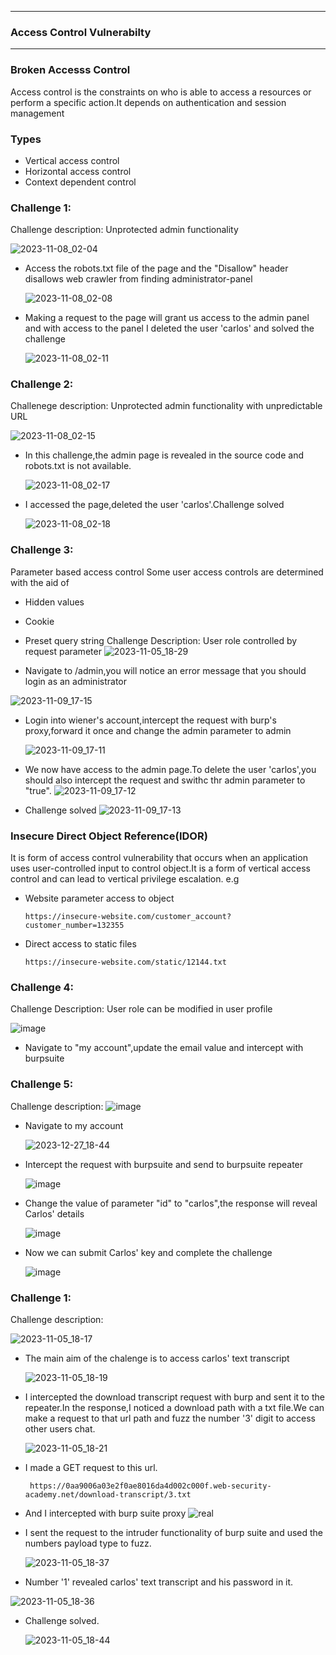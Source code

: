 * * *
 ### Access Control Vulnerabilty
* *  *
### Broken Accesss Control
 Access control is the constraints on who is able to access a resources or perform a specific action.It depends on authentication and session management
### Types
- Vertical access control
- Horizontal access control
- Context dependent control

### Challenge 1:
 Challenge description: Unprotected admin functionality
 
 ![2023-11-08_02-04](https://github.com/SENSEIXENUS2/SENSEIXENUS2.github.io/assets/98669513/0d23173d-b9b9-4cbd-b15c-c506093e1548) 

- Access the robots.txt file of the page and the "Disallow" header disallows web crawler from finding administrator-panel
  
  ![2023-11-08_02-08](https://github.com/SENSEIXENUS2/SENSEIXENUS2.github.io/assets/98669513/86233fe6-8a2c-47fd-b8d9-27b3174ce3f9)

- Making a request to the page will grant us access to the admin panel and with access to the panel I deleted the user 'carlos' and solved the challenge
  
  ![2023-11-08_02-11](https://github.com/SENSEIXENUS2/SENSEIXENUS2.github.io/assets/98669513/15dc1610-b752-4fec-9275-7762b8523ae4)

 ### Challenge 2:
 Challenege description: Unprotected admin functionality with unpredictable URL

   ![2023-11-08_02-15](https://github.com/SENSEIXENUS2/SENSEIXENUS2.github.io/assets/98669513/a4046b26-d94a-4759-a035-57cf8f41c1fd)

- In this challenge,the admin page is revealed in the source code and robots.txt is not available.

  ![2023-11-08_02-17](https://github.com/SENSEIXENUS2/SENSEIXENUS2.github.io/assets/98669513/44a3f966-5a19-4748-9d09-f9102a684509)

- I accessed the page,deleted the user 'carlos'.Challenge solved

   ![2023-11-08_02-18](https://github.com/SENSEIXENUS2/SENSEIXENUS2.github.io/assets/98669513/643274f6-116f-4cb5-9c93-34c6d5c8d34f)

### Challenge 3:
  Parameter based access control
  Some user access controls are determined with the aid of
- Hidden values
- Cookie
- Preset query string
  Challenge Description: User role controlled by request parameter
   ![2023-11-05_18-29](https://github.com/SENSEIXENUS2/SENSEIXENUS2.github.io/assets/98669513/45b0695b-d4b0-4707-953f-2a30fa6140bf)

- Navigate to  /admin,you will notice an error message that you should login as an administrator

 ![2023-11-09_17-15](https://github.com/SENSEIXENUS2/SENSEIXENUS2.github.io/assets/98669513/097ed22e-2669-435b-a79c-ccbb5a7940ab)

- Login into wiener's account,intercept the request with burp's proxy,forward it once and change the admin parameter to admin
  
  ![2023-11-09_17-11](https://github.com/SENSEIXENUS2/SENSEIXENUS2.github.io/assets/98669513/458a5d27-12ec-401c-bd04-572d5b8046ba)

- We now have access to the admin page.To delete the user 'carlos',you should also intercept the request and swithc thr admin parameter to "true".
  ![2023-11-09_17-12](https://github.com/SENSEIXENUS2/SENSEIXENUS2.github.io/assets/98669513/2c561778-4e79-4b7a-bdcd-ac43aeb60b74)

- Challenge solved
  ![2023-11-09_17-13](https://github.com/SENSEIXENUS2/SENSEIXENUS2.github.io/assets/98669513/89a4821e-50c9-4ded-93d5-f6d5fbd51c15)

### Insecure Direct Object Reference(IDOR)
 It is form of access control vulnerability that occurs when an application uses user-controlled input to control object.It is a form of vertical access control and can lead to vertical privilege escalation.
e.g
- Website parameter access to object
  
      https://insecure-website.com/customer_account?customer_number=132355

- Direct access to static files

      https://insecure-website.com/static/12144.txt
### Challenge 4: 
 Challenge Description: User role can be modified in user profile

  ![image](https://github.com/SENSEIXENUS2/SENSEIXENUS2.github.io/assets/98669513/6053e0d0-c542-43e7-8b17-acfa0e573b9e)

- Navigate to "my account",update the email value and intercept with burpsuite

### Challenge 5:
   Challenge description:
   ![image](https://github.com/SENSEIXENUS2/SENSEIXENUS2.github.io/assets/98669513/9f0a261e-9d08-4ab6-8b9d-f148f95098e3)
   
- Navigate to my account

  ![2023-12-27_18-44](https://github.com/SENSEIXENUS2/SENSEIXENUS2.github.io/assets/98669513/bf906e43-af21-4065-8d5a-b04f98caa70c)

- Intercept the request with burpsuite and send to burpsuite repeater

  ![image](https://github.com/SENSEIXENUS2/SENSEIXENUS2.github.io/assets/98669513/1511ce0c-2d3d-4748-aada-d2ffef7b62da)

- Change the value of parameter "id" to "carlos",the response will reveal Carlos' details

   ![image](https://github.com/SENSEIXENUS2/SENSEIXENUS2.github.io/assets/98669513/463ad044-70df-4796-8cf2-006514bb4a21)

- Now we can submit Carlos' key and complete the challenge

  ![image](https://github.com/SENSEIXENUS2/SENSEIXENUS2.github.io/assets/98669513/61355f21-b081-4f2c-86fc-d2e185fa7cc0)

### Challenge 1:
  Challenge description:
  
![2023-11-05_18-17](https://github.com/SENSEIXENUS2/SENSEIXENUS2.github.io/assets/98669513/83a09ffa-fd91-4bd0-85b5-bafde2c14bba)

- The main aim of the chalenge is to access carlos' text transcript

  ![2023-11-05_18-19](https://github.com/SENSEIXENUS2/SENSEIXENUS2.github.io/assets/98669513/1174c8de-bcb2-49e5-a419-af7fdb400b9e)
    
- I intercepted the download transcript request with burp and sent it to the repeater.In the response,I noticed a download path with a txt file.We can make a request to that url path and fuzz the number '3' digit to access other users chat.

  ![2023-11-05_18-21](https://github.com/SENSEIXENUS2/SENSEIXENUS2.github.io/assets/98669513/5e838bb4-b2c2-411d-86c8-fe191739016a)

- I made a GET request to this url.

       https://0aa9006a03e2f0ae8016da4d002c000f.web-security-academy.net/download-transcript/3.txt
- And I intercepted with burp suite proxy
    ![real](https://github.com/SENSEIXENUS2/SENSEIXENUS2.github.io/assets/98669513/abe6e672-7db3-4174-a823-2c7cf705007c)

   
- I sent the request to the intruder functionality of burp suite and used the numbers payload type to fuzz.

  ![2023-11-05_18-37](https://github.com/SENSEIXENUS2/SENSEIXENUS2.github.io/assets/98669513/4af6df2e-abfe-4da7-880d-9e3deeb8a9fc)

- Number '1' revealed carlos' text transcript and  his password in it.

 ![2023-11-05_18-36](https://github.com/SENSEIXENUS2/SENSEIXENUS2.github.io/assets/98669513/52eb72ed-c2e5-453b-8077-447cf9efd922)

- Challenge solved.

  ![2023-11-05_18-44](https://github.com/SENSEIXENUS2/SENSEIXENUS2.github.io/assets/98669513/1fa36540-572d-432a-8105-5ccad44e077c)

  

   
